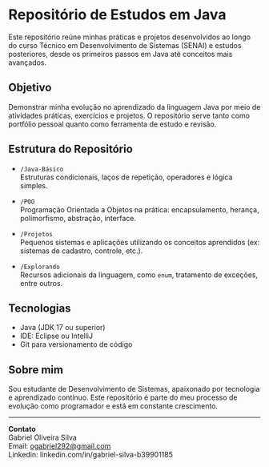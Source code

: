 # Repositório de Estudos em Java

Este repositório reúne minhas práticas e projetos desenvolvidos ao longo do curso Técnico em Desenvolvimento de Sistemas (SENAI) e estudos posteriores, desde os primeiros passos em Java até conceitos mais avançados.

## Objetivo

Demonstrar minha evolução no aprendizado da linguagem Java por meio de atividades práticas, exercícios e projetos. O repositório serve tanto como portfólio pessoal quanto como ferramenta de estudo e revisão.

## Estrutura do Repositório

- `/Java-Básico`  
  Estruturas condicionais, laços de repetição, operadores e lógica simples.

- `/POO`  
  Programação Orientada a Objetos na prática: encapsulamento, herança, polimorfismo, abstração, interface.

- `/Projetos`  
  Pequenos sistemas e aplicações utilizando os conceitos aprendidos (ex: sistemas de cadastro, controle, etc.).

- `/Explorando`  
  Recursos adicionais da linguagem, como `enum`, tratamento de exceções, entre outros.

## Tecnologias

- Java (JDK 17 ou superior)  
- IDE: Eclipse ou IntelliJ 
- Git para versionamento de código

## Sobre mim

Sou estudante de Desenvolvimento de Sistemas, apaixonado por tecnologia e aprendizado contínuo. Este repositório é parte do meu processo de evolução como programador e está em constante crescimento.

---

**Contato**  
Gabriel Oliveira Silva  
Email: ogabriel292@gmail.com  
Linkedin: linkedin.com/in/gabriel-silva-b39901185